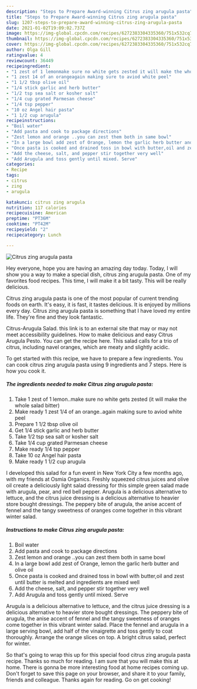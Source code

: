 ```yaml
---
description: "Steps to Prepare Award-winning Citrus zing arugula pasta"
title: "Steps to Prepare Award-winning Citrus zing arugula pasta"
slug: 1207-steps-to-prepare-award-winning-citrus-zing-arugula-pasta
date: 2021-01-02T19:09:02.737Z
image: https://img-global.cpcdn.com/recipes/6272383304335360/751x532cq70/citrus-zing-arugula-pasta-recipe-main-photo.jpg
thumbnail: https://img-global.cpcdn.com/recipes/6272383304335360/751x532cq70/citrus-zing-arugula-pasta-recipe-main-photo.jpg
cover: https://img-global.cpcdn.com/recipes/6272383304335360/751x532cq70/citrus-zing-arugula-pasta-recipe-main-photo.jpg
author: Olga Gill
ratingvalue: 4
reviewcount: 36449
recipeingredient:
- "1 zest of 1 lemonmake sure no white gets zested it will make the whole salad bitter"
- "1 zest 14 of an orangeagain making sure to aviod white peel"
- "1 1/2 tbsp olive oil"
- "1/4 stick garlic and herb butter"
- "1/2 tsp sea salt or kosher salt"
- "1/4 cup grated Parmesan cheese"
- "1/4 tsp pepper"
- "10 oz Angel hair pasta"
- "1 1/2 cup arugula"
recipeinstructions:
- "Boil water"
- "Add pasta and cook to package directions"
- "Zest lemon and orange ..you can zest them both in same bowl"
- "In a large bowl add zest of Orange, lemon the garlic herb butter and olive oil"
- "Once pasta is cooked and drained toss in bowl with butter,oil and zest until butter is melted and ingredients are mixed well"
- "Add the cheese, salt, and pepper stir together very well"
- "Add Arugula and toss gently until mixed. Serve"
categories:
- Recipe
tags:
- citrus
- zing
- arugula

katakunci: citrus zing arugula 
nutrition: 117 calories
recipecuisine: American
preptime: "PT36M"
cooktime: "PT42M"
recipeyield: "2"
recipecategory: Lunch

---
```



![Citrus zing arugula pasta](https://img-global.cpcdn.com/recipes/6272383304335360/751x532cq70/citrus-zing-arugula-pasta-recipe-main-photo.jpg)

Hey everyone, hope you are having an amazing day today. Today, I will show you a way to make a special dish, citrus zing arugula pasta. One of my favorites food recipes. This time, I will make it a bit tasty. This will be really delicious.

Citrus zing arugula pasta is one of the most popular of current trending foods on earth. It's easy, it is fast, it tastes delicious. It is enjoyed by millions every day. Citrus zing arugula pasta is something that I have loved my entire life. They're fine and they look fantastic.

Citrus-Arugula Salad. this link is to an external site that may or may not meet accessibility guidelines. How to make delicious and easy Citrus Arugula Pesto. You can get the recipe here. This salad calls for a trio of citrus, including navel oranges, which are meaty and slightly acidic.


To get started with this recipe, we have to prepare a few ingredients. You can cook citrus zing arugula pasta using 9 ingredients and 7 steps. Here is how you cook it.

<!--inarticleads1-->

##### The ingredients needed to make Citrus zing arugula pasta:

1. Take 1 zest of 1 lemon..make sure no white gets zested (it will make the whole salad bitter)
1. Make ready 1 zest 1/4 of an orange..again making sure to aviod white peel
1. Prepare 1 1/2 tbsp olive oil
1. Get 1/4 stick garlic and herb butter
1. Take 1/2 tsp sea salt or kosher salt
1. Take 1/4 cup grated Parmesan cheese
1. Make ready 1/4 tsp pepper
1. Take 10 oz Angel hair pasta
1. Make ready 1 1/2 cup arugula


I developed this salad for a fun event in New York City a few months ago, with my friends at Osmia Organics. Freshly squeezed citrus juices and olive oil create a deliciously light salad dressing for this simple green salad made with arugula, pear, and red bell pepper. Arugula is a delicious alternative to lettuce, and the citrus juice dressing is a delicious alternative to heavier store bought dressings. The peppery bite of arugula, the anise accent of fennel and the tangy sweetness of oranges come together in this vibrant winter salad. 

<!--inarticleads2-->

##### Instructions to make Citrus zing arugula pasta:

1. Boil water
1. Add pasta and cook to package directions
1. Zest lemon and orange ..you can zest them both in same bowl
1. In a large bowl add zest of Orange, lemon the garlic herb butter and olive oil
1. Once pasta is cooked and drained toss in bowl with butter,oil and zest until butter is melted and ingredients are mixed well
1. Add the cheese, salt, and pepper stir together very well
1. Add Arugula and toss gently until mixed. Serve


Arugula is a delicious alternative to lettuce, and the citrus juice dressing is a delicious alternative to heavier store bought dressings. The peppery bite of arugula, the anise accent of fennel and the tangy sweetness of oranges come together in this vibrant winter salad. Place the fennel and arugula in a large serving bowl, add half of the vinaigrette and toss gently to coat thoroughly. Arrange the orange slices on top. A bright citrus salad, perfect for winter. 

So that's going to wrap this up for this special food citrus zing arugula pasta recipe. Thanks so much for reading. I am sure that you will make this at home. There is gonna be more interesting food at home recipes coming up. Don't forget to save this page on your browser, and share it to your family, friends and colleague. Thanks again for reading. Go on get cooking!
